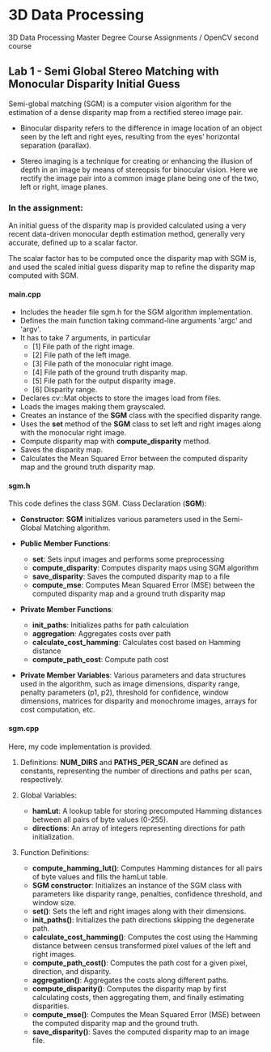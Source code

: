 # 3D Data Processing
 3D Data Processing Master Degree Course Assignments / OpenCV second course
 
## Lab 1 - Semi Global Stereo Matching with Monocular Disparity Initial Guess

Semi-global matching (SGM) is a computer vision algorithm for the estimation of a dense disparity map from a rectified stereo image pair.

- Binocular disparity refers to the difference in image location of an object seen by the left and right eyes, resulting from the eyes’ horizontal separation (parallax). 

- Stereo imaging is a technique for creating or enhancing the illusion of depth in an image by means of stereopsis for binocular vision. Here we rectify the image pair into a common image plane being one of the two, left or right, image planes.

### In the assignment:
An initial guess of the disparity map is provided calculated using a very recent data-driven monocular depth estimation method, generally very accurate, defined up to a scalar factor.

The scalar factor has to be computed once the disparity map with SGM is, and used the scaled initial guess disparity map to refine the disparity map computed with SGM.

#### main.cpp

- Includes the header file sgm.h for the SGM algorithm implementation.
- Defines the main function taking command-line arguments 'argc' and 'argv'.
- It has to take 7 arguments, in particular
	- [1] File path of the right image.
	- [2] File path of the left image.
	- [3] File path of the monocular right image.
	- [4] File path of the ground truth disparity map.
	- [5] File path for the output disparity image.
	- [6] Disparity range.
- Declares cv::Mat objects to store the images load from files.
- Loads the images making them grayscaled.
- Creates an instance of the **SGM** class with the specified disparity range.
- Uses the **set** method of the **SGM** class to set left and right images along with the monocular right image.
- Compute disparity map with **compute_disparity** method.
- Saves the disparity map.
- Calculates the Mean Squared Error between the computed disparity map and the ground truth disparity map.

#### sgm.h

This code defines the class SGM.
Class Declaration (**SGM**):
- **Constructor**: **SGM** initializes various parameters used in the Semi-Global Matching algorithm.
- **Public Member Functions**:
	- **set**: Sets input images and performs some preprocessing
	- **compute_disparity**: Computes disparity maps using SGM algorithm
	- **save_disparity**: Saves the computed disparity map to a file
	- **compute_mse**: Computes Mean Squared Error (MSE) between the computed disparity map and a ground truth disparity map
	
- **Private Member Functions**:
	- **init_paths**: Initializes paths for path calculation
	- **aggregation**: Aggregates costs over path
	- **calculate_cost_hamming**: Calculates cost based on Hamming distance
	- **compute_path_cost**: Compute path cost
	
- **Private Member Variables**: Various parameters and data structures used in the algorithm, such as image dimensions, disparity range, penalty parameters (p1, p2), threshold for confidence, window dimensions, matrices for disparity and monochrome images, arrays for cost computation, etc.

#### sgm.cpp

Here, my code implementation is provided.

1. Definitions: **NUM_DIRS** and **PATHS_PER_SCAN** are defined as constants, representing the number of directions and paths per scan, respectively.

2. Global Variables:
	- **hamLut**: A lookup table for storing precomputed Hamming distances between all pairs of byte values (0-255).
	- **directions**: An array of integers representing directions for path initialization.

3. Function Definitions:
	- **compute_hamming_lut()**: Computes Hamming distances for all pairs of byte values and fills the hamLut table.
	- **SGM constructor**: Initializes an instance of the SGM class with parameters like disparity range, penalties, confidence threshold, and window size.
	- **set()**: Sets the left and right images along with their dimensions.
	- **init_paths()**: Initializes the path directions skipping the degenerate path.
	- **calculate_cost_hamming()**: Computes the cost using the Hamming distance between census transformed pixel values of the left and right images.
	- **compute_path_cost()**: Computes the path cost for a given pixel, direction, and disparity.
	- **aggregation()**: Aggregates the costs along different paths.
	- **compute_disparity()**: Computes the disparity map by first calculating costs, then aggregating them, and finally estimating disparities.
	- **compute_mse()**: Computes the Mean Squared Error (MSE) between the computed disparity map and the ground truth.
	- **save_disparity()**: Saves the computed disparity map to an image file.


































